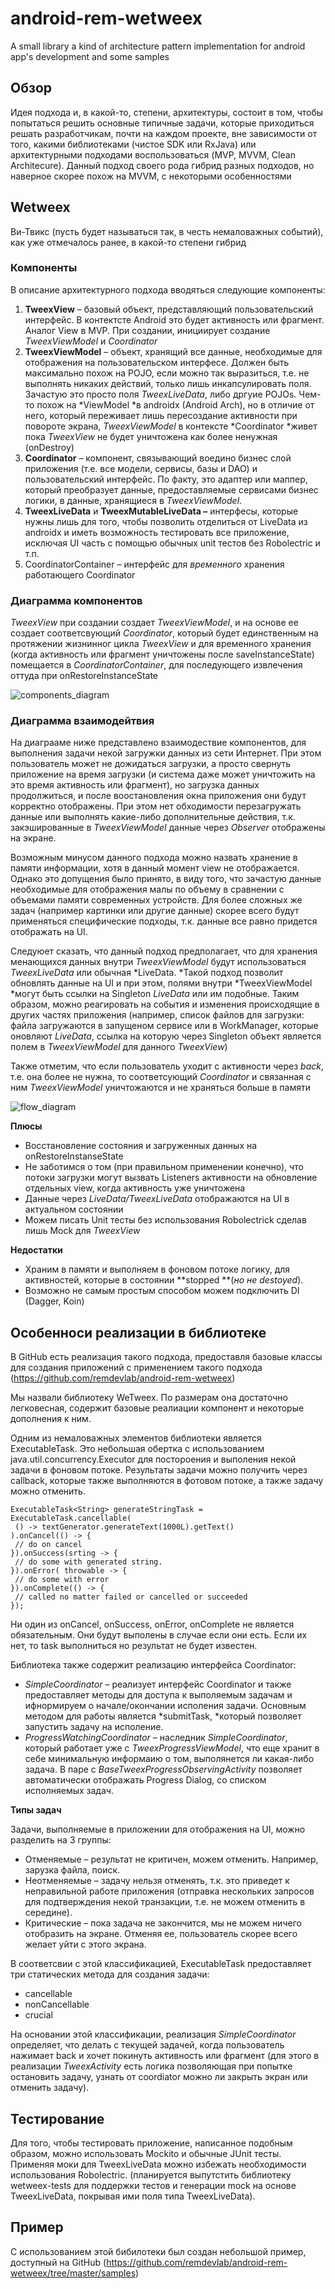 # android-rem-wetweex
A small library a kind of architecture pattern implementation for android app's development and some samples

Обзор
-----

Идея подхода и, в какой-то, степени, архитектуры, состоит в том, чтобы попытаться решить основные типичные задачи, которые приходиться решать разработчикам, почти на каждом проекте, вне зависимости от того, какими библиотеками (чистое SDK или RxJava) или архитектурными подходами воспользоваться (MVP, MVVM, Clean Architecure). Данный подход своего рода гибрид разных подходов, но наверное скорее похож на MVVM, с некоторыми особенностями

Wetweex
-------

Ви-Твикс (пусть будет называться так, в честь немаловажных событий), как уже отмечалось ранее, в какой-то степени гибрид

### Компоненты

В описание архитектурного подхода вводяться следующие компоненты:

1.  **TweexView** – базовый объект, представляющий пользовательский интерфейс. В контектсте Android это будет активность или фрагмент. Аналог View в MVP.
    При создании, инициирует создание *TweexViewModel* и *Coordinator*
2.  **TweexViewModel** – объект, хранящий все данные, необходимые для отображения на пользовательском интерфесе. Должен быть максимально похож на POJO, если можно так выразиться, т.е. не выполнять никаких действий, только лишь инкапсулировать поля. Зачастую это просто поля *TweexLiveData*, либо дргуие POJOs. Чем-то похож на *ViewModel *в androidx (Android Arch), но в отличие от него, который переживает лишь пересоздание активности при повороте экрана, *TweexViewModel* в контексте *Coordinator *живет пока *TweexView* не будет уничтожена как более ненужная (onDestroy)
3.  **Coordinator** – компонент, связывающий воедино бизнес слой приложения (т.е. все модели, сервисы, базы и DAO) и пользовательский интерфейс. По факту, это адаптер или маппер, который преобразует данные, предоставляемые сервисами бизнес логики, в данные, хранящиеся в *TweexViewModel*.
4.  **TweexLiveData** и **TweexMutableLiveData –** интерфесы, которые нужны лишь для того, чтобы позволить отделиться от LiveData из androidx и иметь возможность тестировать все приложение, исключая UI часть с помощью обычных unit тестов без Robolectric и т.п.
5.  CoordinatorContainer – интерфейс для *временного* хранения работающего Coordinator

### Диаграмма компонентов

*TweexView* при создании создает *TweexViewModel*, и на основе ее создает соответсвующий *Coordinator*, который будет единственным на протяжении жизнинног цикла *TweexView* и для временного хранения (когда активность или фрагмент уничтожены после saveInstanceState) помещается в *CoordinatorContainer*, для последующего извлечения оттуда при onRestoreInstanceState

![components_diagram](https://i.ibb.co/NNC984v/Untitled-Diagram.png)

### Диаграмма взаимодейтвия

На диаграаме ниже представлено взаимодествие компонентов, для выполнения задачи некой загружки данных из сети Интернет. При этом пользователь может не дожидаться загрузки, а просто свернуть приложение на время загрузки (и система даже может уничтожить на это время активность или фрагмент), но загрузка данных продолжиться, и после воостановления окна приложения они будут корректно отображены. При этом нет обходимости перезагружать данные или выполнять какие-либо дополнительные действия, т.к. закэшированные в *TweexViewModel* данные через *Observer* отображены на экране.

Возможным минусом данного подхода можно назвать хранение в памяти информации, хотя в данный момент view не отображается. Однако это допущения было принято, в виду того, что зачастую данные необходимые для отображения малы по объему в сравнении с объемами памяти современных устройств. Для более сложных же задач (например картинки или другие данные) скорее всего будут применяться специфические подходы, т.к. данные все равно придется отображать на UI.

Следуюет сказать, что данный подход предполагает, что для хранения менающихся данных внутри *TweexViewModel* будут использоваться *TweexLiveData* или обычная *LiveData. *Такой подход позволит обновлять данные на UI и при этом, полями внутри *TweexViewModel *могут быть ссылки на Singleton *LiveData* или им подобные. Таким образом, можно реагировать на события и изменения происходящие в других частях приложения (например, список файлов для загрузки: файла загружаются в запущеном сервисе или в WorkManager, которые оновляют *LiveData*, ссылка на которую через Singleton объект является полем в *TweexViewModel* для данного *TweexView*)

Также отметим, что если пользователь уходит с активности через *back*, т.е. она более не нужна, то соответсующий *Coordinator* и связанная с ним *TweexViewModel* уничтожаются и не храняться больше в памяти

![flow_diagram](https://i.ibb.co/DYTBLPS/Componets-Wetweex.png)

**Плюсы**

-   Восстановление состояния и загруженных данных на onRestoreInstanseState
-   Не заботимся о том (при правильном применении конечно), что потоки загрузки могут вызвать Listeners активности на обновление отдельных view, когда активность уже уничтожена
-   Данные через *LiveData/TweexLiveData* отображаются на UI в актуальном состоянии
-   Можем писать Unit тесты без использования Robolectrick сделав лишь Mock для *TweexView*

**Недостатки**

-   Храним в памяти и выполняем в фоновом потоке логику, для активностей, которые в состоянии **stopped **(*но не destoyed*).
-   Возможно не самым простым способом можем подключить DI (Dagger, Koin)

Особенноси реализации в библиотеке
----------------------------------

В GitHub есть реализация такого подхода, предоставля базовые классы для создания приложений с применением такого подхода (<https://github.com/remdevlab/android-rem-wetweex>)

Мы назвали библиотеку WeTweex. По размерам она достаточно легковесная, содержит базовые реалиации компонент и некоторые дополнения к ним.

Одним из немаловажных элементов библиотеки является ExecutableTask. Это небольшая обертка с использованием java.util.concurrency.Executor для постороения и выполения некой задачи в фоновом потоке. Результаты задачи можно получить через callback, которые также выполняются в фотовом потоке, а также задачу можно отменить.
```
ExecutableTask<String> generateStringTask = ExecutableTask.cancellable(
 () -> textGenerator.generateText(1000L).getText()
).onCancel(() -> {
 // do on cancel
}).onSuccess(srting -> {
 // do some with generated string.
}).onError( throwable -> {
 // do some with error
}).onComplete(() -> {
 // called no matter failed or cancelled or succeeded
});
```
Ни один из onCancel, onSuccess, onError, onComplete не является обязательным. Они будут выполены в случае если они есть. Если их нет, то task выполниться но результат не будет известен.

Библиотека также содержит реализацию интерфейса Coordinator:

-   *SimpleCoordinator* – реализует интерфейс Coordinator и также предоставляет методы для доступа к выполяемым задачам и ифнормируем о начале/окончании исполения задачи. Основным методом для работы является *submitTask, *который позволяет запустить задачу на исполение.
-   *ProgressWatchingCoordinator* – наследник *SimpleCoordinator*, который работает уже с *TweexProgressViewModel*, что еще хранит в себе минимальную информаию о том, выполянется ли какая-либо задача. В паре с *BaseTweexProgressObservingActivity* позволяет автоматически отображать Progress Dialog, со списком исполняемых задач.

**Типы задач**

Задачи, выполняемые в приложении для отображения на UI, можно разделить на 3 группы:

-   Отменяемые – результат не критичен, можем отменить. Например, зарузка файла, поиск.
-   Неотменяемые – задачу нельзя отменять, т.к. это приведет к неправильной работе приложения (отправка нескольких запросов для подтверждения некой транзакции, т.е. не можем отменить в середине).
-   Критические – пока задача не закончится, мы не можем ничего отобразить на экране. Отменяя ее, пользователь скорее всего желает уйти с этого экрана.

В соответсвии с этой классификацией, ExecutableTask предоставляет три статических метода для создания задачи:

-   cancellable
-   nonCancellable
-   crucial

На основании этой классификации, реализация *SimpleCoordinator* определяет, что делать с текущей задачей, когда пользователь нажимает back и хочет покинуть активность или фрагмент (для этого в реализации *TweexActivity* есть логика позволяющая при попытке остановить задачу, узнать от coordiator можно ли закрыть экран или отменить задачу).

Тестирование
------------

Для того, чтобы тестировать приложение, написанное подобным образом, можно использовать Mockito и обычные JUnit тесты. Применяя моки для TweexLiveData можно избежать необходимости использования Robolectric. (планируется выпутстить библиотеку wetweex-tests для поддержки тестов и генерации mock на основе TweexLiveData, покрывая ими поля типа TweexLiveData).

Пример
------

С использованием этой бибилотеки был создан небольшой пример, доступный на GitHub (<https://github.com/remdevlab/android-rem-wetweex/tree/master/samples>)

